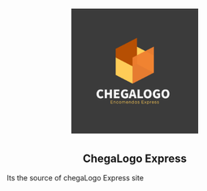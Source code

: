 <h1 align="center">
    <img alt="ChegaLogoExpress" title="#ChegaLogoExpress" src="./src/assets/chegaLogo.png" width="250px" />
</h1>

<h2 align="center"> ChegaLogo Express</h2>

Its the source of chegaLogo Express site
